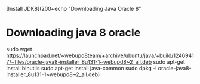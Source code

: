 [Install JDK8](200~echo "Downloading Java Oracle 8"
# Downloading java 8 oracle
sudo wget https://launchpad.net/~webupd8team/+archive/ubuntu/java/+build/12469417/+files/oracle-java8-installer_8u131-1~webupd8~2_all.deb
sudo apt-get install binutils
sudo apt-get install java-common
sudo dpkg -i oracle-java8-installer_8u131-1~webupd8~2_all.deb)
